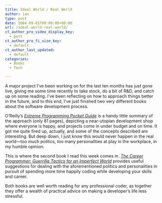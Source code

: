 ```yaml
---
title: Ideal World / Real World
author: ian
type: post
date: 2004-09-01T09:09:00+00:00
url: /ideal-world-real-world/
ct_author_pro_video_display_key:
  - post
ct_author_pro_fi_size_key:
  - default
ct_author_last_updated:
  - default
categories:
  - Books
  - Tech

---
```

A major project I’ve been working on for the last ten months has just gone live, giving me some time recently to take stock, do a bit of R&D, and catch up on some reading. I’ve been reflecting on how to approach things better in the future, and to this end, I’ve just finished two very different books about the software development process.

O’Reilly’s _[Extreme Programming Pocket Guide][1]_ is a handy little summary of the approach (only 81 pages), depicting a near-utopian development shop where everyone is happy, and projects come in under budget and on time. It got me quite fired up, actually, and some of the concepts described are interesting. But deep down, I just know this would never happen in the real world—too much politics, too many personalities at play in the workplace, in my humble opinion.

This is where the second book I read this week comes in. _[The Career Programmer: Guerrilla Tactics for an Imperfect World][2]_ provides useful suggestions for dealing with the aforementioned politics and personalities in pursuit of spending more time happily coding while developing your skills and career.

Both books are well worth reading for any professional coder, as together they offer a wealth of practical advice on making a developer’s life less stressful.

 [1]: http://www.amazon.co.uk/exec/obidos/ASIN/0596004850
 [2]: http://www.amazon.co.uk/exec/obidos/ASIN/1590590082
